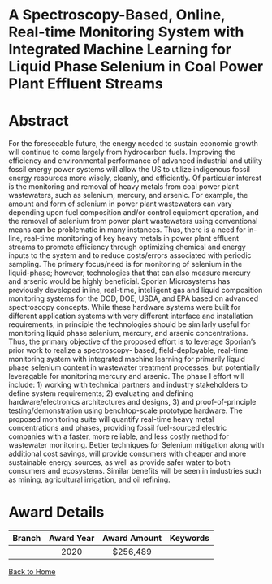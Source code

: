 
A Spectroscopy-Based, Online, Real-time Monitoring System with Integrated Machine Learning for Liquid Phase Selenium in Coal Power Plant Effluent Streams
=========================================================================================================================================================

# Abstract


For the foreseeable future, the energy needed to sustain economic growth will continue to come largely from hydrocarbon fuels. Improving the efficiency and environmental performance of advanced industrial and utility fossil energy power systems will allow the US to utilize indigenous fossil energy resources more wisely, cleanly, and efficiently. Of particular interest is the monitoring and removal of heavy metals from coal power plant wastewaters, such as selenium, mercury, and arsenic. For example, the amount and form of selenium in power plant wastewaters can vary depending upon fuel composition and/or control equipment operation, and the removal of selenium from power plant wastewaters using conventional means can be problematic in many instances. Thus, there is a need for in-line, real-time monitoring of key heavy metals in power plant effluent streams to promote efficiency through optimizing chemical and energy inputs to the system and to reduce costs/errors associated with periodic sampling. The primary focus/need is for monitoring of selenium in the liquid-phase; however, technologies that that can also measure mercury and arsenic would be highly beneficial. Sporian Microsystems has previously developed inline, real-time, intelligent gas and liquid composition monitoring systems for the DOD, DOE, USDA, and EPA based on advanced spectroscopy concepts. While these hardware systems were built for different application systems with very different interface and installation requirements, in principle the technologies should be similarly useful for monitoring liquid phase selenium, mercury, and arsenic concentrations. Thus, the primary objective of the proposed effort is to leverage Sporian’s prior work to realize a spectroscopy- based, field-deployable, real-time monitoring system with integrated machine learning for primarily liquid phase selenium content in wastewater treatment processes, but potentially leveragable for monitoring mercury and arsenic. The phase I effort will include: 1) working with technical partners and industry stakeholders to define system requirements; 2) evaluating and defining hardware/electronics architectures and designs, 3) and proof-of-principle testing/demonstration using benchtop-scale prototype hardware. The proposed monitoring suite will quantify real-time heavy metal concentrations and phases, providing fossil fuel-sourced electric companies with a faster, more reliable, and less costly method for wastewater monitoring. Better techniques for Selenium mitigation along with additional cost savings, will provide consumers with cheaper and more sustainable energy sources, as well as provide safer water to both consumers and ecosystems. Similar benefits will be seen in industries such as mining, agricultural irrigation, and oil refining.  

# Award Details

|Branch|Award Year|Award Amount|Keywords|
| :---: | :---: | :---: | :---: |
||2020|$256,489||
  
  


[Back to Home](https://github.com/chrischow/dod_sbir_awards/JT/#22)